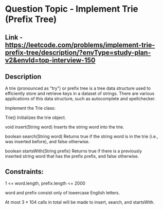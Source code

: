 # Question Topic - Implement Trie (Prefix Tree)

## Link - https://leetcode.com/problems/implement-trie-prefix-tree/description/?envType=study-plan-v2&envId=top-interview-150


## Description

A trie (pronounced as "try") or prefix tree is a tree data structure used to efficiently store and retrieve keys in a dataset of strings. There are various applications of this data structure, such as autocomplete and spellchecker.

Implement the Trie class:

Trie() Initializes the trie object.

void insert(String word) Inserts the string word into the trie.

boolean search(String word) Returns true if the string word is in the trie (i.e., was inserted before), and false otherwise.

boolean startsWith(String prefix) Returns true if there is a previously inserted string word that has the prefix prefix, and false otherwise.

## Constraints:

1 <= word.length, prefix.length <= 2000

word and prefix consist only of lowercase English letters.

At most 3 * 104 calls in total will be made to insert, search, and startsWith.
